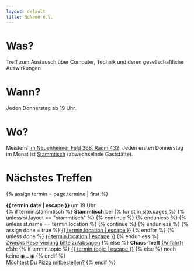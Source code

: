 ```yaml
---
layout: default
title: NoName e.V.
---
```


Was?
===

Treff zum Austausch über Computer, Technik und deren gesellschaftliche Auswirkungen

Wann?
===

Jeden Donnerstag ab 19 Uhr.

Wo?
===

Meistens [Im Neuenheimer Feld 368, Raum 432](anfahrt.html). Jeden ersten Donnerstag
im Monat ist [Stammtisch](stammtisch.html) (abwechselnde Gaststätte).

Nächstes Treffen
===

{% assign termin = page.termine | first %}

<p>
  <b>{{ termin.date | escape }}</b> um 19 Uhr<br/>
  {% if termin.stammtisch %}
    <b>Stammtisch</b> bei
    {% for st in site.pages %}
      {% unless st.layout == "stammtisch" %}
        {% continue %}
      {% endunless %}
      {% unless st.name == termin.location %}
        {% continue %}
      {% endunless %}
      {% assign done = true %}
      <a href="{{ st.url | escape }}">{{ termin.location | escape }}</a>
    {% endfor %}
    {% unless done %}
      <a href="stammtisch.html">{{ termin.location | escape }}</a>
    {% endunless %}
    <br>
    <a href="yarpnarp.html">Zwecks Reservierung bitte zu/absagen</a>
  {% else %}
    <b>Chaos-Treff</b> <a href="anfahrt.html">(Anfahrt)</a><br/>
    c¼h:
    {% if termin.topic %}
      <a href="chaotische_viertelstunde.html#c14h_{{termin.c14h_id}}">{{ termin.topic | escape }}</a>
    {% else %}
      noch keine ◉︵◉
    {% endif %}
    <br>
    <a href="pizza.html">Möchtest Du Pizza mitbestellen?</a>
  {% endif %}
</p>
